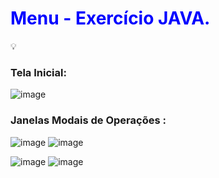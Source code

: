 <h1 style="color: blue;">Menu - Exercício JAVA.</h1>

 💡<h3>Tela Inicial:</h3>

![image](https://github.com/Gabr1ell1/Menu_IG-/assets/133404217/bda7654a-2af0-4d01-ad75-4600ba857051)


<h3>Janelas Modais de Operações :</h3>

![image](https://github.com/Gabr1ell1/Menu_IG-/assets/133404217/10fd7d57-48a0-45be-9ebe-63e24a4f3336)            ![image](https://github.com/Gabr1ell1/Menu_IG-/assets/133404217/c152384d-068b-4a37-8364-010c6fd778b3)

![image](https://github.com/Gabr1ell1/Menu_IG-/assets/133404217/58f94981-583b-4a46-a26a-6fe02207f300)            ![image](https://github.com/Gabr1ell1/Menu_IG-/assets/133404217/41a2e73d-4544-43c7-a735-13fcec44c1b2)


